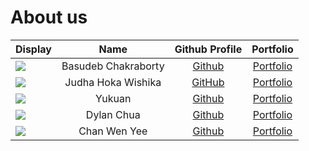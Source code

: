 # About us

Display |        Name         |                                                                                                                                                            Github Profile                                                                                                                                                             | Portfolio 
--------|:-------------------:|:-------------------------------------------------------------------------------------------------------------------------------------------------------------------------------------------------------------------------------------------------------------------------------------------------------------------------------------:|:---------:
![](https://via.placeholder.com/100.png?text=Photo) | Basudeb Chakraborty |                                                                                                                                               [Github](https://github.com/Basudeb2005)                                                                                                                                                | [Portfolio](docs/team/johndoe.md)
![](https://www.google.com/url?sa=i&url=https%3A%2F%2Fwww.detik.com%2Fedu%2Fedutainment%2Fd-6761377%2Fblak-blakan-judha-siswa-sma-pradita-dirgantara-yang-diterima-11-kampus-luar-negeri&psig=AOvVaw1BQ3wU1pFhYGxi0EuDmLOq&ust=1741317092826000&source=images&cd=vfe&opi=89978449&ved=0CBQQjRxqFwoTCLiFj-m99IsDFQAAAAAdAAAAABAE) | Judha Hoka Wishika | [GitHub](https://www.google.com/url?sa=i&url=https%3A%2F%2Fwww.detik.com%2Fedu%2Fedutainment%2Fd-6761377%2Fblak-blakan-judha-siswa-sma-pradita-dirgantara-yang-diterima-11-kampus-luar-negeri&psig=AOvVaw1BQ3wU1pFhYGxi0EuDmLOq&ust=1741317092826000&source=images&cd=vfe&opi=89978449&ved=0CBQQjRxqFwoTCLiFj-m99IsDFQAAAAAdAAAAABAE) | [Portfolio](https://www.linkedin.com/in/judha-hoka-wishika-13b567233/)
![](https://via.placeholder.com/100.png?text=Photo) | Yukuan |                                                                                                                                                 [Github](https://github.com/jyukuan)                                                                                                                                                  | [Portfolio](docs/team/johndoe.md)
![](https://via.placeholder.com/100.png?text=Photo) | Dylan Chua |                                                                                                                                               [Github](https://github.com/dylancmznus)                                                                                                                                                | [Portfolio](docs/team/johndoe.md)
![](https://via.placeholder.com/100.png?text=Photo) | Chan Wen Yee |                                                                                                                                                 [Github](https://github.com/chwenyee)                                                                                                                                                 | [Portfolio](chwenyee)
